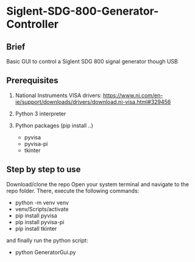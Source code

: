 # Siglent-SDG-800-Generator-Controller
## Brief
Basic GUI to control a Siglent SDG 800 signal generator though USB

## Prerequisites
1. National Instruments VISA drivers: https://www.ni.com/en-ie/support/downloads/drivers/download.ni-visa.html#329456

2. Python 3 interpreter
3. Python packages (pip install ..) 
   - pyvisa
   - pyvisa-pi
   - tkinter

## Step by step to use
Download/clone the repo
Open your system terminal and navigate to the repo folder. There, execute the following commands:
  - python -m venv venv
  - venv/Scripts/activate
  - pip install pyvisa
  - pip install pyvisa-pi
  - pip install tkinter
  
and finally run the python script:
  - python GeneratorGui.py
